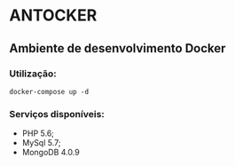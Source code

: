 # ANTOCKER

## Ambiente de desenvolvimento Docker

### Utilização:

```
docker-compose up -d
```

### Serviços disponíveis:

- PHP 5.6;
- MySql 5.7;
- MongoDB 4.0.9